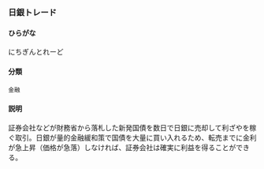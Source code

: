 <div style="display:none;">

## [あ行](securities-terms?id=あ行)
## [か行](securities-terms?id=か行)
## [さ行](securities-terms?id=さ行)
## [た行](securities-terms?id=た行)
## [な行](securities-terms?id=な行)

</div>

### 日銀トレード

#### ひらがな

にちぎんとれーど

#### 分類

`金融`

#### 説明

証券会社などが財務省から落札した新発国債を数日で日銀に売却して利ざやを稼ぐ取引。日銀が量的金融緩和策で国債を大量に買い入れるため、転売までに金利が急上昇（価格が急落）しなければ、証券会社は確実に利益を得ることができる。

<div style="display:none;">

## [は行](securities-terms?id=は行)
## [ま行](securities-terms?id=ま行)
## [や行](securities-terms?id=や行)
## [ら行](securities-terms?id=ら行)
## [わ行](securities-terms?id=わ行)
## [英数字・記号](securities-terms?id=英数字・記号)

</div>

